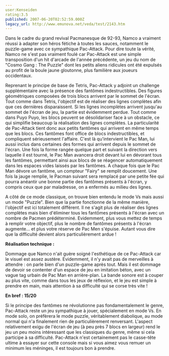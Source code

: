```yaml
---
user:Kenseiden
rating:3.5
published: 2007-06-20T02:52:59.000Z
legacy_url: http://www.emunova.net/veda/test/2143.htm
---
```

Dans le cadre du grand revival Pacmanesque de 92-93, Namco a vraiment réussi à adapter son héros fétiche à toutes les sauces, notamment le puzzle-game avec ce sympathique Pac-Attack. Pour dire toute la vérité, Namco ne s'est pas vraiment foulé car Pac-Attack est une simple transposition d'un hit d'arcade de l'année précédente, un jeu du nom de "Cosmo Gang : The Puzzle" dont les petits aliens ridicules ont été expulsés au profit de la boule jaune gloutonne, plus familière aux joueurs occidentaux.  

  

Reprenant le principe de base de Tetris, Pac-Attack y adjoint un challenge supplémentaire avec la présence des fantômes indestructibles. Des figures géométriques composées de trois blocs arrivent par le sommet de l'écran. Tout comme dans Tetris, l'objectif est de réaliser des lignes complètes afin que ces dernières disparaissent. Si les lignes incomplètes arrivent jusqu'au sommet de l'écran de jeu, la partie est évidemment perdue. Tout comme dans Puyo Puyo, les blocs peuvent se désolidariser face à un obstacle, ce qui simplifie beaucoup la réalisation des lignes complètes. La particularité de Pac-Attack tient donc aux petits fantômes qui arrivent en même temps que les blocs. Ces fantômes font office de blocs indestructibles, et compliquent sérieusement l'affaire. C'est là qu'intervient le Pac Man, lui aussi inclus dans certaines des formes qui arrivent depuis le sommet de l'écran. Une fois la forme rangée quelque part et suivant la direction vers laquelle il est tourné, le Pac Man avancera droit devant lui en dévorant tous les fantômes, permettant ainsi aux blocs de se réagencer automatiquement dans les espaces vides laissés par les fantômes. A chaque fois que le Pac Man dévore un fantôme, un compteur "Fairy" se remplit doucement. Une fois la jauge remplie, le Pacman suivant sera remplacé par une petite fée qui pourra anéantir une bonne partie des fantômes présents à l'écran, y compris ceux que par maladresse, on a enfermés au milieu des lignes.  

  

A côté de ce mode classique, on trouve bien entendu le mode Vs mais aussi un mode "Puzzle". Bien que la partie fonctionne de la même manière, l'objectif est ici totalement différent. Il ne s'agit plus de réaliser des lignes complètes mais bien d'éliminer tous les fantômes présents à l'écran avec un nombre de Pacmen prédéterminé. Evidemment, plus vous mettez de temps à remplir votre objectif, plus le nombre de fantômes présents à l'écran augmente... et plus votre réserve de Pac Men s'épuise. Autant vous dire que la difficulté devient alors particulièrement ardue !  

  

**Réalisation technique :**  

Dommage que Namco n'ait guère soigné l'esthétique de ce Pac-Attack car le visuel est assez austère. Evidemment, il n'y avait pas de merveilles à attendre : on parle bien d'un puzzle-game après tout. Mais il est dommage de devoir se contenter d'un espace de jeu en imitation béton, avec un vague tag urbain de Pac Man en arrière-plan. La bande sonore est à couper au plus vite, comme dans tous les jeux de réflexion, et le jeu est simple à prendre en main, mais attention à sa difficulté qui se corse très vite !  

  

**En bref : 15/20**  

Si le principe des fantômes ne révolutionne pas fondamentalement le genre, Pac-Attack reste un jeu sympathique à jouer, spécialement en mode Vs. En mode solo, on préfèrera le mode puzzle, véritablement diabolique, au mode normal qui n'a finalement rien de particulièrement renversant. L'aspect relativement exigu de l'écran de jeu (à peu près 7 blocs en largeur) rend le jeu un peu moins intéressant que les classiques du genre, même si cela participe à sa difficulté. Pac-Attack n'est certainement pas le casse-tête ultime à essayer sur cette console mais si vous aimez vous remuer un minimum les méninges, il est toujours bon à prendre.